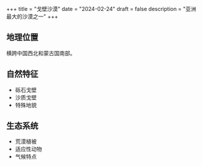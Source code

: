 +++
title = "戈壁沙漠"
date = "2024-02-24"
draft = false
description = "亚洲最大的沙漠之一"
+++

## 地理位置
横跨中国西北和蒙古国南部。

## 自然特征
- 砾石戈壁
- 沙质戈壁
- 特殊地貌

## 生态系统
- 荒漠植被
- 适应性动物
- 气候特点 